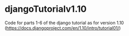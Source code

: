djangoTutorialv1.10
==================

Code for parts 1-6 of the django tutorial as for version 1.10 (https://docs.djangoproject.com/en/1.10/intro/tutorial01/)

